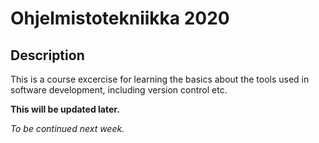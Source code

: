 # Ohjelmistotekniikka 2020

## Description

This is a course excercise for learning the basics about the tools used in software development, including version control etc.


**This will be updated later.**

*To be continued next week.*
